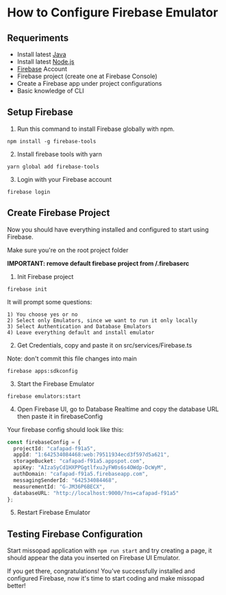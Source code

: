 # How to Configure Firebase Emulator

## Requeriments

- Install latest [Java](https://www.java.com/it/download/)
- Install latest [Node.js](https://nodejs.org/en/)
- [Firebase](https://firebase.google.com/?hl=pt) Account
- Firebase project (create one at Firebase Console)
- Create a Firebase app under project configurations
- Basic knowledge of CLI

## Setup Firebase

1) Run this command to install Firebase globally with npm.

```
npm install -g firebase-tools
```

2) Install firebase tools with yarn

```
yarn global add firebase-tools
```

3) Login with your Firebase account

```
firebase login
```

## Create Firebase Project

Now you should have everything installed and configured to start using Firebase.

Make sure you're on the root project folder

**IMPORTANT: remove default firebase project from /.firebaserc**

1) Init Firebase project

```
firebase init
```

It will prompt some questions:

    1) You choose yes or no
    2) Select only Emulators, since we want to run it only locally
    3) Select Authentication and Database Emulators
    4) Leave everything default and install emulator

2) Get Credentials, copy and paste it on src/services/Firebase.ts

Note: don't commit this file changes into main

```
firebase apps:sdkconfig
```

3) Start the Firebase Emulator

```
firebase emulators:start
```

4) Open Firebase UI, go to Database Realtime and copy the database URL then paste it in firebaseConfig

Your firebase config should look like this:

```ts
const firebaseConfig = {
  projectId: "cafapad-f91a5",
  appId: "1:642534084468:web:79511934ecd3f597d5a621",
  storageBucket: "cafapad-f91a5.appspot.com",
  apiKey: "AIzaSyCd1HXPPGgtlfxuJyFW0s6s4OWdp-DcWyM",
  authDomain: "cafapad-f91a5.firebaseapp.com",
  messagingSenderId: "642534084468",
  measurementId: "G-JM36P6BECX",  
  databaseURL: "http://localhost:9000/?ns=cafapad-f91a5"
};
```

5) Restart Firebase Emulator

## Testing Firebase Configuration

Start missopad application with `npm run start` and try creating a page, it should appear the data you inserted on Firebase UI Emulator.

If you get there, congratulations! You've successfully installed and configured Firebase, now it's time to start coding and make missopad better!
